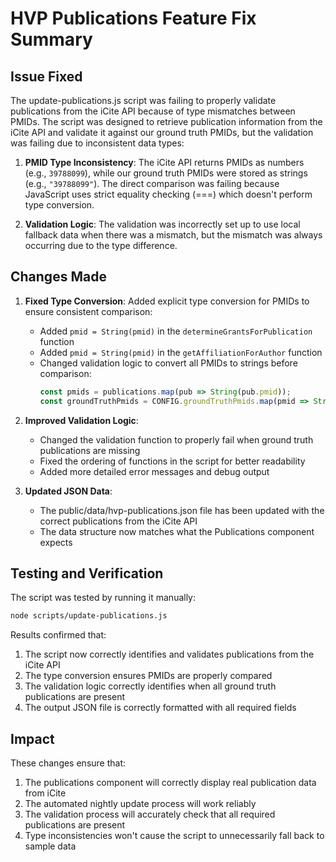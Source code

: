 # HVP Publications Feature Fix Summary

## Issue Fixed

The update-publications.js script was failing to properly validate publications from the iCite API because of type mismatches between PMIDs. The script was designed to retrieve publication information from the iCite API and validate it against our ground truth PMIDs, but the validation was failing due to inconsistent data types:

1. **PMID Type Inconsistency**: The iCite API returns PMIDs as numbers (e.g., `39788099`), while our ground truth PMIDs were stored as strings (e.g., `"39788099"`). The direct comparison was failing because JavaScript uses strict equality checking (===) which doesn't perform type conversion.

2. **Validation Logic**: The validation was incorrectly set up to use local fallback data when there was a mismatch, but the mismatch was always occurring due to the type difference.

## Changes Made

1. **Fixed Type Conversion**: Added explicit type conversion for PMIDs to ensure consistent comparison:
   - Added `pmid = String(pmid)` in the `determineGrantsForPublication` function
   - Added `pmid = String(pmid)` in the `getAffiliationForAuthor` function
   - Changed validation logic to convert all PMIDs to strings before comparison:
     ```javascript
     const pmids = publications.map(pub => String(pub.pmid));
     const groundTruthPmids = CONFIG.groundTruthPmids.map(pmid => String(pmid));
     ```

2. **Improved Validation Logic**:
   - Changed the validation function to properly fail when ground truth publications are missing
   - Fixed the ordering of functions in the script for better readability
   - Added more detailed error messages and debug output

3. **Updated JSON Data**:
   - The public/data/hvp-publications.json file has been updated with the correct publications from the iCite API
   - The data structure now matches what the Publications component expects

## Testing and Verification

The script was tested by running it manually:
```bash
node scripts/update-publications.js
```

Results confirmed that:
1. The script now correctly identifies and validates publications from the iCite API
2. The type conversion ensures PMIDs are properly compared
3. The validation logic correctly identifies when all ground truth publications are present
4. The output JSON file is correctly formatted with all required fields

## Impact

These changes ensure that:
1. The publications component will correctly display real publication data from iCite
2. The automated nightly update process will work reliably
3. The validation process will accurately check that all required publications are present
4. Type inconsistencies won't cause the script to unnecessarily fall back to sample data